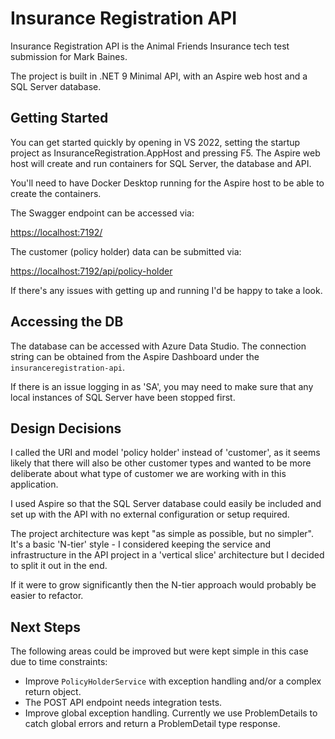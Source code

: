 # Insurance Registration API

Insurance Registration API is the Animal Friends Insurance tech test submission for Mark Baines.

The project is built in .NET 9 Minimal API, with an Aspire web host and a SQL Server database.

## Getting Started

You can get started quickly by opening in VS 2022, setting the startup project as InsuranceRegistration.AppHost and pressing F5. The Aspire web host will create and run containers for SQL Server, the database and API.

You'll need to have Docker Desktop running for the Aspire host to be able to create the containers.

The Swagger endpoint can be accessed via:

[https://localhost:7192/](https://localhost:7192/)

The customer (policy holder) data can be submitted via:

[https://localhost:7192/api/policy-holder](https://localhost:7192/api/policy-holder)

If there's any issues with getting up and running I'd be happy to take a look.

## Accessing the DB

The database can be accessed with Azure Data Studio. The connection string can be obtained from the Aspire Dashboard under the `insuranceregistration-api`.

If there is an issue logging in as 'SA', you may need to make sure that any local instances of SQL Server have been stopped first.

## Design Decisions

I called the URI and model 'policy holder' instead of 'customer', as it seems likely that there will also be other customer types and wanted to be more deliberate about what type of customer we are working with in this application.

I used Aspire so that the SQL Server database could easily be included and set up with the API with no external configuration or setup required.

The project architecture was kept "as simple as possible, but no simpler". It's a basic 'N-tier' style - I considered keeping the service and infrastructure in the API project in a 'vertical slice' architecture but I decided to split it out in the end.

If it were to grow significantly then the N-tier approach would probably be easier to refactor.

## Next Steps

The following areas could be improved but were kept simple in this case due to time constraints:

* Improve `PolicyHolderService` with exception handling and/or a complex return object.
* The POST API endpoint needs integration tests.
* Improve global exception handling. Currently we use ProblemDetails to catch global errors and return a ProblemDetail type response.



